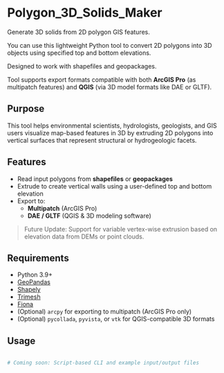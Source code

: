# Polygon_3D_Solids_Maker

Generate 3D solids from 2D polygon GIS features.

You can use this lightweight Python tool to convert 2D polygons into 3D objects using specified top and bottom elevations.

Designed to work with shapefiles and geopackages.

Tool supports export formats compatible with both **ArcGIS Pro** (as multipatch features) and **QGIS** (via 3D model formats like DAE or GLTF).

## Purpose

This tool helps environmental scientists, hydrologists, geologists, and GIS users visualize map-based features in 3D 
by extruding 2D polygons into vertical surfaces that represent structural or hydrogeologic facets.

## Features

- Read input polygons from **shapefiles** or **geopackages**
- Extrude to create vertical walls using a user-defined top and bottom elevation
- Export to:
  - **Multipatch** (ArcGIS Pro)
  - **DAE / GLTF** (QGIS & 3D modeling software)

> Future Update: Support for variable vertex-wise extrusion based on elevation data from DEMs or point clouds.

## Requirements

- Python 3.9+
- [GeoPandas](https://geopandas.org/)
- [Shapely](https://shapely.readthedocs.io/)
- [Trimesh](https://trimsh.org/)
- [Fiona](https://fiona.readthedocs.io/)
- (Optional) `arcpy` for exporting to multipatch (ArcGIS Pro only)
- (Optional) `pycollada`, `pyvista`, or `vtk` for QGIS-compatible 3D formats

## Usage

```python

# Coming soon: Script-based CLI and example input/output files
